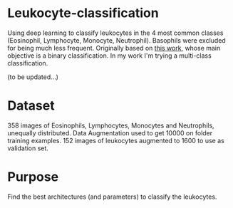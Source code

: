 # Leukocyte-classification
Using deep learning to classify leukocytes in the 4 most common classes (Eosinophil, Lymphocyte, Monocyte, Neutrophil). Basophils were excluded for being much less frequent.
Originally based on [this work](https://github.com/dhruvp/wbc-classification), whose main objective is a binary classification. In my work I'm trying a multi-class classification.


(to be updated...)
# Dataset
358 images of Eosinophils, Lymphocytes, Monocytes and Neutrophils, unequally distributed. Data Augmentation used to get 10000 on folder training examples. 152 images of leukocytes augmented to 1600 to use as validation set.

# Purpose
Find the best architectures (and parameters) to classify the leukocytes.
